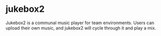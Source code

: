 # jukebox2

Jukebox2 is a communal music player for team environments. Users can upload their own music, and jukebox2 will cycle through it and play a mix. 
